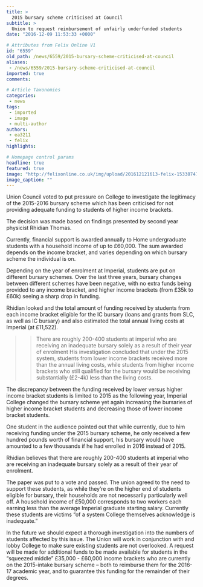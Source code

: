 ```yaml
---
title: >
  2015 bursary scheme criticised at Council
subtitle: >
  Union to request reimbursement of unfairly underfunded students
date: "2016-12-09 11:53:33 +0000"

# Attributes from Felix Online V1
id: "6559"
old_path: /news/6559/2015-bursary-scheme-criticised-at-council
aliases:
 - /news/6559/2015-bursary-scheme-criticised-at-council
imported: true
comments:

# Article Taxonomies
categories:
 - news
tags:
 - imported
 - image
 - multi-author
authors:
 - ea3211
 - felix
highlights:

# Homepage control params
headline: true
featured: true
image: "http://felixonline.co.uk/img/upload/201612121613-felix-15338747_1166041000112231_8751072089703624181_n.jpg"
image_caption: ""
---
```


Union Council voted to put pressure on College to investigate the legitimacy of the 2015-2016 bursary scheme which has been criticised for not providing adequate funding to students of higher income brackets.

The decision was made based on findings presented by second year physicist Rhidian Thomas.

Currently,  financial support is awarded annually to Home undergraduate students with a household income of up to £60,000. The sum awarded depends on the income bracket, and varies depending on which bursary scheme the individual is on.

Depending on the year of enrolment at Imperial, students are put on different bursary schemes. Over the last three years, bursary changes between different schemes have been negative, with no extra funds being provided to any income bracket, and higher income brackets (from £35k to £60k) seeing a sharp drop in funding.

Rhidian looked and the total amount of funding received by students from each income bracket eligible for the IC bursary (loans and grants from SLC, as well as IC bursary) and also estimated the total annual living costs at Imperial (at £11,522).
> > There are roughly 200-400 students at imperial who are receiving an inadequate bursary solely as a result of their year of enrolment
His investigation concluded that under the 2015 system, students from lower income brackets received more than the annual living costs, while students from higher income brackets who still qualified for the bursary would be receiving substantially (£2-4k) less than the living costs.

The discrepancy between the funding received by lower versus higher income bracket students is limited to 2015 as the following year, Imperial College changed the bursary scheme yet again increasing the bursaries of higher income bracket students and decreasing those of lower income bracket students.

One student in the audience pointed out that while currently, due to him receiving funding under the 2015 bursary scheme, he only received a few hundred pounds worth of financial support, his bursary would have amounted to a few thousands if he had enrolled in 2016 instead of 2015.

Rhidian believes that there are roughly 200-400 students at imperial who are receiving an inadequate bursary solely as a result of their year of enrolment.

The paper was put to a vote and passed. The union agreed to the need to support these students, as while they’re on the higher end of students eligible for bursary, their households are not necessarily particularly well off. A household income of £50,000 corresponds to two workers each earning less than the average Imperial graduate starting salary. Currently these students are victims “of a system College themselves acknowledge is inadequate.”

In the future we should expect a thorough investigation into the numbers of students affected by this issue. The Union will work in conjunction with and lobby College to make sure existing students are not overlooked. A request will be made for additional funds to be made available for students in the “squeezed middle” £35,000 - £60,000 income brackets who are currently on the 2015-intake bursary scheme – both to reimburse them for the 2016-17 academic year, and to guarantee this funding for the remainder of their degrees.
